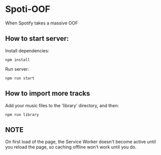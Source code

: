 # Spoti-OOF
When Spotify takes a massive OOF

## How to start server:

Install dependencies:
```
npm install
```

Run server:
```
npm run start
```

## How to import more tracks
Add your music files to the 'library' directory, and then:

```
npm run library
```

## NOTE
On first load of the page, the Service Worker doesn't become active until you reload the page, so caching offline won't work until you do.
